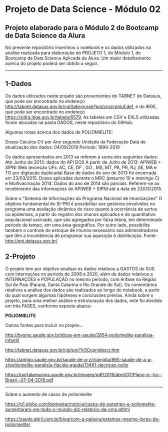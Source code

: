 # Projeto de Data Science - Módulo 02

Projeto elaborado para o Módulo 2 do Bootcamp de Data Science da Alura
---

No presente repositório inserimos o notebook e os dados utilizados na análise realizada para elaboração do PROJETO 1, do Módulo 1, do Bootcamp de Data Science Aplicada da Alura. Um maior detalhamento acerca do projeto poderá ser obtido a seguir.

---
## 1-Dados

Os dados utilizados neste projeto são provenientes do TABNET do Datasus, que pode ser encontrado no endereço http://tabnet.datasus.gov.br/cgi/tabcgi.exe?pni/cnv/cpniuf.def, e do IBGE, que pode ser encontrado no endereço https://sidra.ibge.gov.br/tabela/6579.
As tabelas em CSV e EXLS utilizadas foram alocadas na pasta DADOS, neste repositório do GitHub.

Algumas notas acerca dos dados de POLIOMIELITE:

Doses Cáculos CV por Ano segundo Unidade da Federação
Data de atualização dos dados: 04/09/2019
Período: 1994-2019

Os dados apresentados em 2013 se referem à soma dos seguintes dados:
Até Junho de 2013: dados do API DOS
A partir de Julho de 2013: APIWEB + SIPNI Web (exceção UFs: AC, CE, DF , GO , MS, MT, PA, PR, RJ, SE, MA e TO por digitação duplicada)
Base de dados do ano de 2013 foi encerrada em 23/03/2015.
Doses aplicadas durante o MRC (pneumo 10 e meningo C) e Multivacinação
2014: Dados do ano de 2014 são parciais. Referem-se ao recebimento das informações do APIWEB + SIPNI até a data de 23/03/2015.

Sobre o "Sistema de Informações do Programa Nacional de Imunizações"
O objetivo fundamental do SI-PNI é possibilitar aos gestores envolvidos no programa uma avaliação dinâmica do risco quanto à ocorrência de surtos ou epidemias, a partir do registro dos imunos aplicados e do quantitativo populacional vacinado, que são agregados por faixa etária, em determinado período de tempo, em uma área geográfica. Por outro lado, possibilita também o controle do estoque de imunos necessário aos administradores que têm a incumbência de programar sua aquisição e distribuição.
Fonte: http://pni.datasus.gov.br/

## 2-Projeto
O projeto tem por objetivo analisar os dados relativos a GASTOS do SUS com internações no período de 2008 a 2020, além de dados relativos a INTERNAÇÕES e POPULAÇÃO no mesmo período, com ênfase na Região Sul do País (Paraná, Santa Catarina e Rio Grande do Sul). 
Os comentários relativos a análise dos dados são realizados ao longo do notebook, a partir do qual surgem algumas hipóteses e conclusões prévias.
Ainda sobre o projeto, para uma melhor análise e estruturação dos dados, este foi dividido em três FASES, conforme exposto abaixo:

**POLIOMIELITE**


Outras fontes para incluir no projeto...

http://bvsms.saude.gov.br/dicas-em-saude/2854-poliomielite-paralisia-infantil

http://tabnet.datasus.gov.br/cgi/pni/%5Ccpnidescr.htm

https://antigo.saude.gov.br/saude-de-a-z/clamidia/965-saude-de-a-a-z/poliomielite-paralisia-flacida-aguda/13461-decricao-polio

https://portalarquivos.saude.gov.br/images/pdf/2016/abril/07/Plano-p--lio--Brasil--07-04-2016.pdf

-----

Sobre o aumento de casos de poliomielite

https://g1.globo.com/bemestar/noticia/casos-de-sarampo-e-poliomelite-aumentaram-em-todo-o-mundo-diz-relatorio-da-oms.ghtml

https://saude.abril.com.br/blog/com-a-palavra/estamos-mesmo-livres-da-poliomielite/

